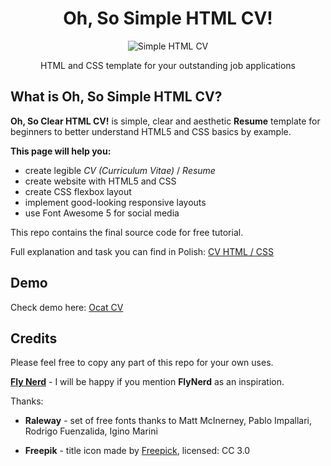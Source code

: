 <div align="center">
<h1 align="center">Oh, So Simple HTML CV!</h1>

<img alt="Simple HTML CV" src="https://github.com/ritaly/HTML-CSS-CV-demo/blob/master/img/resume_icon.png" />

HTML and CSS template for your outstanding job applications

</div>

## What is Oh, So Simple HTML CV?

**Oh, So Clear HTML CV!** is simple, clear and aesthetic **Resume** template for beginners to better understand HTML5 and CSS basics by example.

**This page will help you:**

-   create legible _CV (Curriculum Vitae)_ / _Resume_
-   create website with HTML5 and CSS
-   create CSS flexbox layout
-   implement good-looking responsive layouts
-   use Font Awesome 5 for social media

This repo contains the final source code for free tutorial.

Full explanation and task you can find in Polish: [CV HTML / CSS](https://www.flynerd.pl/2018/07/stworz-cv-w-html-i-css-krok-po-kroku.html)

## Demo

Check demo here: [Ocat CV](https://ritaly.github.io/HTML-CSS-CV-demo/)

## Credits

Please feel free to copy any part of this repo for your own uses.

**[Fly Nerd](https://www.flynerd.pl/)** - I will be happy if you mention **FlyNerd** as an inspiration.

Thanks:

-   **Raleway** - set of free fonts thanks to Matt McInerney, Pablo Impallari, Rodrigo Fuenzalida, Igino Marini

-   **Freepik** - title icon made by [Freepick](http://www.freepik.com), licensed: CC 3.0
